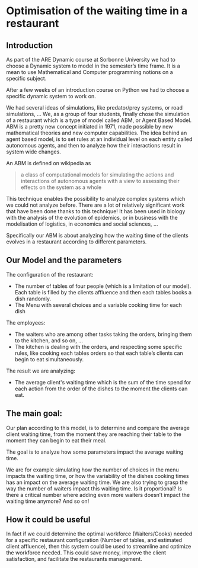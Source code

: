 # Optimisation of the waiting time in a restaurant

## Introduction

As part of the ARE Dynamic course at Sorbonne University we had to choose a Dynamic system to model in the semester’s time frame. It is a mean to use Mathematical and Computer programming notions on a specific subject.

After a few weeks of an introduction course on Python we had to choose a specific dynamic system to work on.

We had several ideas of simulations, like predator/prey systems, or road simulations, ...
We, as a group of four students, finally chose the simulation of a restaurant which is a type of model called ABM, or Agent Based Model.
ABM is a pretty new concept initiated in 1971, made possible by new mathematical theories and new computer capabilities.
The idea behind an agent based model, is to set rules at an individual level on each entity called autonomous agents, and then to analyze how their interactions result in system wide changes.

An ABM is defined on wikipedia as 

> a class of computational models for simulating the actions and interactions of autonomous agents with a view to assessing their effects on the system as a whole

This technique enables the possibility to analyze complex systems which we could not analyze before.
There are a lot of relatively significant work that have been done thanks to this technique! 
It has been used in biology with the analysis of the evolution of epidemics, or in business with the modelisation of logistics, in economics and social sciences, …

Specifically our ABM is about analyzing how the waiting time of the clients evolves in a restaurant according to different parameters. 

## Our Model and the parameters

The configuration of the restaurant:

- The number of tables of four people (which is a limitation of our model). Each table is filled by the clients affluence and then each tables books a dish randomly.
- The Menu with several choices and a variable cooking time for each dish

The employees:

- The waiters who are among other tasks taking the orders, bringing them to the kitchen, and so on, ...
- The kitchen is dealing with the orders, and respecting some specific rules, like cooking each tables orders so that each table’s clients can begin to eat simultaneously. 

The result we are analyzing:

- The average client's waiting time which is the sum of the time spend for each action from the order of the dishes to the moment the clients can eat.

## The main goal:

Our plan according to this model, is to determine and compare the average client waiting time, from the moment they are reaching their table to the moment they can begin to eat their meal.

The goal is to analyze how some parameters impact the average waiting time.

We are for example simulating how the number of choices in the menu impacts the waiting time, or how the variability of the dishes cooking times has an impact on the average waiting time.
We are also trying to grasp the way the number of waiters impact this waiting time. Is it proportional? Is there a critical number where adding even more waiters doesn’t impact the waiting time anymore? And so on!



## How it could be useful

In fact if we could determine the optimal workforce (Waiters/Cooks) needed for a specific restaurant configuration (Number of tables, and estimated client affluence), then this system could be used to streamline and optimize the workforce needed. This could save money, improve the client satisfaction, and facilitate the restaurants management.


